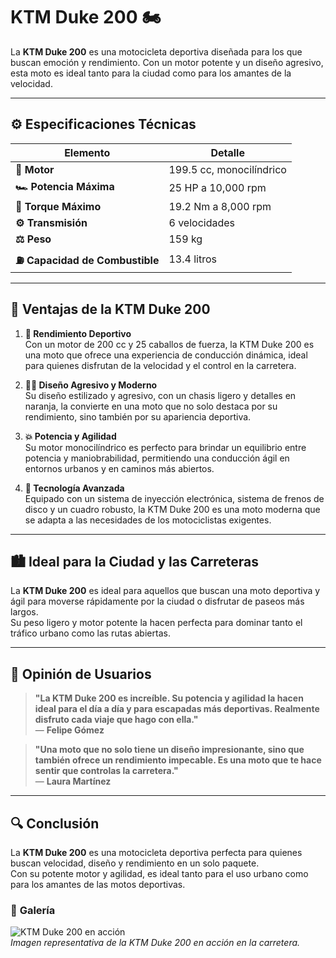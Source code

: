 # **KTM Duke 200** 🏍️

La **KTM Duke 200** es una motocicleta deportiva diseñada para los que buscan emoción y rendimiento. Con un motor potente y un diseño agresivo, esta moto es ideal tanto para la ciudad como para los amantes de la velocidad.

---

## ⚙️ **Especificaciones Técnicas**

| **Elemento**                    | **Detalle**              |
| ------------------------------- | ------------------------ |
| **🔧 Motor**                    | 199.5 cc, monocilíndrico |
| **🏎️ Potencia Máxima**          | 25 HP a 10,000 rpm       |
| **🔄 Torque Máximo**            | 19.2 Nm a 8,000 rpm      |
| **⚙️ Transmisión**              | 6 velocidades            |
| **⚖️ Peso**                     | 159 kg                   |
| **⛽ Capacidad de Combustible** | 13.4 litros              |

---

## 🌟 **Ventajas de la KTM Duke 200**

1. **🏁 Rendimiento Deportivo**  
   Con un motor de 200 cc y 25 caballos de fuerza, la KTM Duke 200 es una moto que ofrece una experiencia de conducción dinámica, ideal para quienes disfrutan de la velocidad y el control en la carretera.

2. **🚴‍♂️ Diseño Agresivo y Moderno**  
   Su diseño estilizado y agresivo, con un chasis ligero y detalles en naranja, la convierte en una moto que no solo destaca por su rendimiento, sino también por su apariencia deportiva.

3. **💥 Potencia y Agilidad**  
   Su motor monocilíndrico es perfecto para brindar un equilibrio entre potencia y maniobrabilidad, permitiendo una conducción ágil en entornos urbanos y en caminos más abiertos.

4. **🔧 Tecnología Avanzada**  
   Equipado con un sistema de inyección electrónica, sistema de frenos de disco y un cuadro robusto, la KTM Duke 200 es una moto moderna que se adapta a las necesidades de los motociclistas exigentes.

---

## 🏙️ **Ideal para la Ciudad y las Carreteras**

La **KTM Duke 200** es ideal para aquellos que buscan una moto deportiva y ágil para moverse rápidamente por la ciudad o disfrutar de paseos más largos.  
Su peso ligero y motor potente la hacen perfecta para dominar tanto el tráfico urbano como las rutas abiertas.

---

## 💬 **Opinión de Usuarios**

> **"La KTM Duke 200 es increíble. Su potencia y agilidad la hacen ideal para el día a día y para escapadas más deportivas. Realmente disfruto cada viaje que hago con ella."**  
> — **Felipe Gómez**

> **"Una moto que no solo tiene un diseño impresionante, sino que también ofrece un rendimiento impecable. Es una moto que te hace sentir que controlas la carretera."**  
> — **Laura Martínez**

---

## 🔍 **Conclusión**

La **KTM Duke 200** es una motocicleta deportiva perfecta para quienes buscan velocidad, diseño y rendimiento en un solo paquete.  
Con su potente motor y agilidad, es ideal tanto para el uso urbano como para los amantes de las motos deportivas.

### 📸 **Galería**

![KTM Duke 200 en acción](https://cdn.motor1.com/images/mgl/OXW1A/s1/la-nueva-ktm-duke-200-con-abs-ya-esta-a-la-venta-y-convivira-con-la-version-anterior.jpg)  
_Imagen representativa de la KTM Duke 200 en acción en la carretera._

